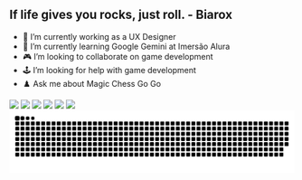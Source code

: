 ## If life gives you rocks, just roll. - Biarox

- 🦄 I’m currently working as a UX Designer
- 🤖 I’m currently learning Google Gemini at Imersão Alura 
- 🎮 I’m looking to collaborate on game development
- 🕹️ I’m looking for help with game development
- ♟️ Ask me about Magic Chess Go Go


<div> 
  <a href="https://www.linkedin.com/in/biarox" target="_blank"><img src="https://img.shields.io/badge/-LinkedIn-%230077B5?style=for-the-badge&logo=linkedin&logoColor=white" target="_blank"></a> 
  <a href="https://www.twitch.tv/biarox80" target="_blank"><img src="https://img.shields.io/badge/Twitch-9146FF?style=for-the-badge&logo=twitch&logoColor=white" target="_blank"></a>
  <a href="https://discord.gg/446scxWXKN" target="_blank"><img src="https://img.shields.io/badge/Discord-7289DA?style=for-the-badge&logo=discord&logoColor=white" target="_blank"></a> 
  <a href = "mailto:biarox@biarox.com"><img src="https://img.shields.io/badge/-Gmail-%23333?style=for-the-badge&logo=gmail&logoColor=white" target="_blank"></a>
  <a href="https://instagram.com/queensofthegame" target="_blank"><img src="https://img.shields.io/badge/-Instagram-%23E4405F?style=for-the-badge&logo=instagram&logoColor=white" target="_blank"></a>
  <a href="https://www.youtube.com/@BeatrizMarques80" target="_blank"><img src="https://img.shields.io/badge/YouTube-FF0000?style=for-the-badge&logo=youtube&logoColor=white" target="_blank"></a>
</div>



<picture>
<source media="(prefers-color-scheme: dark)" srcset="https://raw.githubusercontent.com/biarox/biarox/blob/output/github-snake-dark.svg"> <source media="(prefers-color-scheme: light)" srcset="https://github.com/biarox/biarox/blob/output/github-snake.svg"> <img alt="github-snake" src="https://github.com/biarox/biarox/blob/output/github-snake.svg">
</picture>
